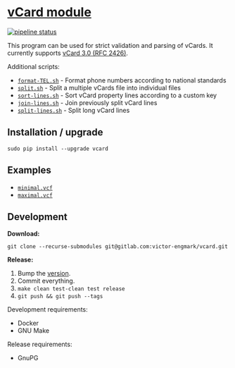 # [vCard module](https://gitlab.com/victor-engmark/vcard)

[![pipeline status](https://gitlab.com/victor-engmark/vcard/badges/master/pipeline.svg)](https://gitlab.com/victor-engmark/vcard/commits/master)

This program can be used for strict validation and parsing of vCards. It currently supports [vCard 3.0 (RFC 2426)](https://tools.ietf.org/html/rfc2426).

Additional scripts:

* [`format-TEL.sh`](./format-TEL.sh) - Format phone numbers according to national standards
* [`split.sh`](./split.sh) - Split a multiple vCards file into individual files
* [`sort-lines.sh`](./sort-lines.sh) - Sort vCard property lines according to a custom key
* [`join-lines.sh`](./join-lines.sh) - Join previously split vCard lines
* [`split-lines.sh`](./split-lines.sh) - Split long vCard lines

## Installation / upgrade

    sudo pip install --upgrade vcard

## Examples

* [`minimal.vcf`](./tests/minimal.vcf)
* [`maximal.vcf`](./tests/maximal.vcf)

## Development

**Download:**

    git clone --recurse-submodules git@gitlab.com:victor-engmark/vcard.git

**Release:**

1. Bump the [version](vcard/__init__.py).
2. Commit everything.
2. `make clean test-clean test release`
3. `git push && git push --tags`

Development requirements:

- Docker
- GNU Make

Release requirements:

- GnuPG
